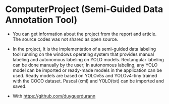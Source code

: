# ComputerProject (Semi-Guided Data Annotation Tool)

- You can get information about the project from the report and article. The source codes was not shared as open source.

- In the project, It is the implementation of a semi-guided data labeling tool running on the windows operating system that provides manual labeling and autonomous labeling on YOLO models. Rectangular labeling can be done manually by the user; In autonomous labeling, any YOLO model can be imported or ready-made models in the application can be used. Ready models are based on YOLOv5s and YOLOv4-tiny trained with the COCO dataset. Pascal (xml) and YOLO(txt) can be imported and saved.

- With https://github.com/duyguerdurann
